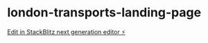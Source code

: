 # london-transports-landing-page

[Edit in StackBlitz next generation editor ⚡️](https://stackblitz.com/~/github.com/jlerocher/london-transports-landing-page)